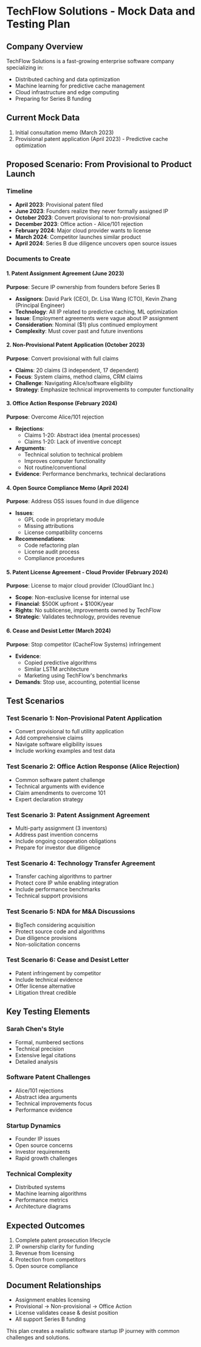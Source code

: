 # TechFlow Solutions - Mock Data and Testing Plan

## Company Overview
TechFlow Solutions is a fast-growing enterprise software company specializing in:
- Distributed caching and data optimization
- Machine learning for predictive cache management
- Cloud infrastructure and edge computing
- Preparing for Series B funding

## Current Mock Data
1. Initial consultation memo (March 2023)
2. Provisional patent application (April 2023) - Predictive cache optimization

## Proposed Scenario: From Provisional to Product Launch

### Timeline
- **April 2023**: Provisional patent filed
- **June 2023**: Founders realize they never formally assigned IP
- **October 2023**: Convert provisional to non-provisional
- **December 2023**: Office action - Alice/101 rejection
- **February 2024**: Major cloud provider wants to license
- **March 2024**: Competitor launches similar product
- **April 2024**: Series B due diligence uncovers open source issues

### Documents to Create

#### 1. Patent Assignment Agreement (June 2023)
**Purpose**: Secure IP ownership from founders before Series B
- **Assignors**: David Park (CEO), Dr. Lisa Wang (CTO), Kevin Zhang (Principal Engineer)
- **Technology**: All IP related to predictive caching, ML optimization
- **Issue**: Employment agreements were vague about IP assignment
- **Consideration**: Nominal ($1) plus continued employment
- **Complexity**: Must cover past and future inventions

#### 2. Non-Provisional Patent Application (October 2023)
**Purpose**: Convert provisional with full claims
- **Claims**: 20 claims (3 independent, 17 dependent)
- **Focus**: System claims, method claims, CRM claims
- **Challenge**: Navigating Alice/software eligibility
- **Strategy**: Emphasize technical improvements to computer functionality

#### 3. Office Action Response (February 2024)
**Purpose**: Overcome Alice/101 rejection
- **Rejections**: 
  - Claims 1-20: Abstract idea (mental processes)
  - Claims 1-20: Lack of inventive concept
- **Arguments**:
  - Technical solution to technical problem
  - Improves computer functionality
  - Not routine/conventional
- **Evidence**: Performance benchmarks, technical declarations

#### 4. Open Source Compliance Memo (April 2024)
**Purpose**: Address OSS issues found in due diligence
- **Issues**:
  - GPL code in proprietary module
  - Missing attributions
  - License compatibility concerns
- **Recommendations**:
  - Code refactoring plan
  - License audit process
  - Compliance procedures

#### 5. Patent License Agreement - Cloud Provider (February 2024)
**Purpose**: License to major cloud provider (CloudGiant Inc.)
- **Scope**: Non-exclusive license for internal use
- **Financial**: $500K upfront + $100K/year
- **Rights**: No sublicense, improvements owned by TechFlow
- **Strategic**: Validates technology, provides revenue

#### 6. Cease and Desist Letter (March 2024)
**Purpose**: Stop competitor (CacheFlow Systems) infringement
- **Evidence**: 
  - Copied predictive algorithms
  - Similar LSTM architecture
  - Marketing using TechFlow's benchmarks
- **Demands**: Stop use, accounting, potential license

## Test Scenarios

### Test Scenario 1: Non-Provisional Patent Application
- Convert provisional to full utility application
- Add comprehensive claims
- Navigate software eligibility issues
- Include working examples and test data

### Test Scenario 2: Office Action Response (Alice Rejection)
- Common software patent challenge
- Technical arguments with evidence
- Claim amendments to overcome 101
- Expert declaration strategy

### Test Scenario 3: Patent Assignment Agreement
- Multi-party assignment (3 inventors)
- Address past invention concerns
- Include ongoing cooperation obligations
- Prepare for investor due diligence

### Test Scenario 4: Technology Transfer Agreement
- Transfer caching algorithms to partner
- Protect core IP while enabling integration
- Include performance benchmarks
- Technical support provisions

### Test Scenario 5: NDA for M&A Discussions
- BigTech considering acquisition
- Protect source code and algorithms
- Due diligence provisions
- Non-solicitation concerns

### Test Scenario 6: Cease and Desist Letter
- Patent infringement by competitor
- Include technical evidence
- Offer license alternative
- Litigation threat credible

## Key Testing Elements

### Sarah Chen's Style
- Formal, numbered sections
- Technical precision
- Extensive legal citations
- Detailed analysis

### Software Patent Challenges
- Alice/101 rejections
- Abstract idea arguments
- Technical improvements focus
- Performance evidence

### Startup Dynamics
- Founder IP issues
- Open source concerns
- Investor requirements
- Rapid growth challenges

### Technical Complexity
- Distributed systems
- Machine learning algorithms
- Performance metrics
- Architecture diagrams

## Expected Outcomes
1. Complete patent prosecution lifecycle
2. IP ownership clarity for funding
3. Revenue from licensing
4. Protection from competitors
5. Open source compliance

## Document Relationships
- Assignment enables licensing
- Provisional → Non-provisional → Office Action
- License validates cease & desist position
- All support Series B funding

This plan creates a realistic software startup IP journey with common challenges and solutions. 
